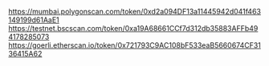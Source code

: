 https://mumbai.polygonscan.com/token/0xd2a094DF13a11445942d041f463149199d61AaE1
https://testnet.bscscan.com/token/0xa19A68661CCf7d312db35883AFFb494178285073
https://goerli.etherscan.io/token/0x721793C9AC108bF533eaB5660674CF3136415A62
